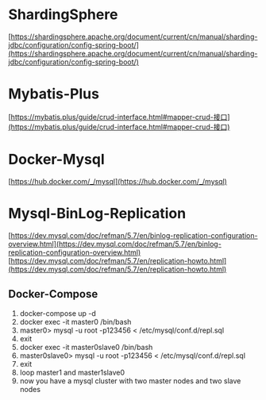 # ShardingSphere
[https://shardingsphere.apache.org/document/current/cn/manual/sharding-jdbc/configuration/config-spring-boot/](https://shardingsphere.apache.org/document/current/cn/manual/sharding-jdbc/configuration/config-spring-boot/)

# Mybatis-Plus
[https://mybatis.plus/guide/crud-interface.html#mapper-crud-接口](https://mybatis.plus/guide/crud-interface.html#mapper-crud-接口)

# Docker-Mysql
[https://hub.docker.com/_/mysql](https://hub.docker.com/_/mysql)

# Mysql-BinLog-Replication
[https://dev.mysql.com/doc/refman/5.7/en/binlog-replication-configuration-overview.html](https://dev.mysql.com/doc/refman/5.7/en/binlog-replication-configuration-overview.html)
[https://dev.mysql.com/doc/refman/5.7/en/replication-howto.html](https://dev.mysql.com/doc/refman/5.7/en/replication-howto.html)

## Docker-Compose
1. docker-compose up -d
2. docker exec -it master0 /bin/bash 
3. master0> mysql -u root -p123456 < /etc/mysql/conf.d/repl.sql
4. exit
5. docker exec -it master0slave0 /bin/bash
6. master0slave0> mysql -u root -p123456 < /etc/mysql/conf.d/repl.sql
7. exit
8. loop master1 and master1slave0
9. now you have a mysql cluster with two master nodes and two slave nodes
